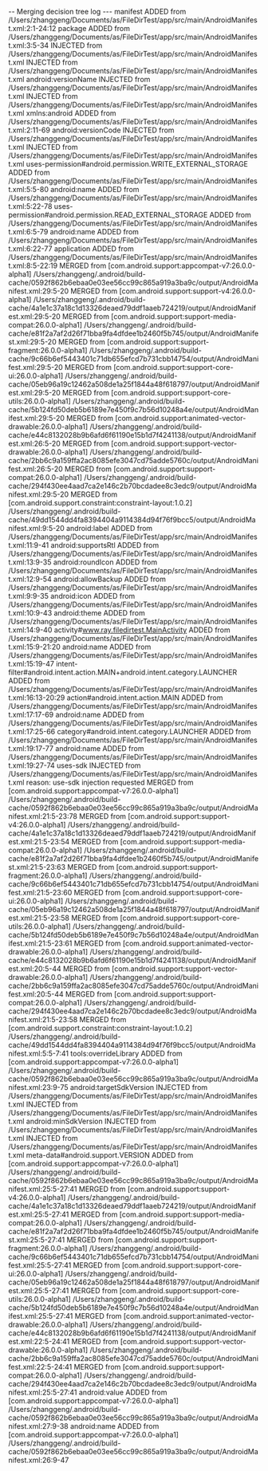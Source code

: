 -- Merging decision tree log ---
manifest
ADDED from /Users/zhanggeng/Documents/as/FileDirTest/app/src/main/AndroidManifest.xml:2:1-24:12
	package
		ADDED from /Users/zhanggeng/Documents/as/FileDirTest/app/src/main/AndroidManifest.xml:3:5-34
		INJECTED from /Users/zhanggeng/Documents/as/FileDirTest/app/src/main/AndroidManifest.xml
		INJECTED from /Users/zhanggeng/Documents/as/FileDirTest/app/src/main/AndroidManifest.xml
	android:versionName
		INJECTED from /Users/zhanggeng/Documents/as/FileDirTest/app/src/main/AndroidManifest.xml
		INJECTED from /Users/zhanggeng/Documents/as/FileDirTest/app/src/main/AndroidManifest.xml
	xmlns:android
		ADDED from /Users/zhanggeng/Documents/as/FileDirTest/app/src/main/AndroidManifest.xml:2:11-69
	android:versionCode
		INJECTED from /Users/zhanggeng/Documents/as/FileDirTest/app/src/main/AndroidManifest.xml
		INJECTED from /Users/zhanggeng/Documents/as/FileDirTest/app/src/main/AndroidManifest.xml
uses-permission#android.permission.WRITE_EXTERNAL_STORAGE
ADDED from /Users/zhanggeng/Documents/as/FileDirTest/app/src/main/AndroidManifest.xml:5:5-80
	android:name
		ADDED from /Users/zhanggeng/Documents/as/FileDirTest/app/src/main/AndroidManifest.xml:5:22-78
uses-permission#android.permission.READ_EXTERNAL_STORAGE
ADDED from /Users/zhanggeng/Documents/as/FileDirTest/app/src/main/AndroidManifest.xml:6:5-79
	android:name
		ADDED from /Users/zhanggeng/Documents/as/FileDirTest/app/src/main/AndroidManifest.xml:6:22-77
application
ADDED from /Users/zhanggeng/Documents/as/FileDirTest/app/src/main/AndroidManifest.xml:8:5-22:19
MERGED from [com.android.support:appcompat-v7:26.0.0-alpha1] /Users/zhanggeng/.android/build-cache/0592f862b6ebaa0e03ee56cc99c865a919a3ba9c/output/AndroidManifest.xml:29:5-20
MERGED from [com.android.support:support-v4:26.0.0-alpha1] /Users/zhanggeng/.android/build-cache/4a1e1c37a18c1d13326deaed79ddf1aaeb724219/output/AndroidManifest.xml:29:5-20
MERGED from [com.android.support:support-media-compat:26.0.0-alpha1] /Users/zhanggeng/.android/build-cache/e81f2a7af2d26f71bba9fa4dfdee1b2460f5b745/output/AndroidManifest.xml:29:5-20
MERGED from [com.android.support:support-fragment:26.0.0-alpha1] /Users/zhanggeng/.android/build-cache/9c66b6ef5443401c71db655efcd7b731cbb14754/output/AndroidManifest.xml:29:5-20
MERGED from [com.android.support:support-core-ui:26.0.0-alpha1] /Users/zhanggeng/.android/build-cache/05eb96a19c12462a508de1a25f1844a48f618797/output/AndroidManifest.xml:29:5-20
MERGED from [com.android.support:support-core-utils:26.0.0-alpha1] /Users/zhanggeng/.android/build-cache/5b124fd50deb5b6189e7e450f9c7b56d10248a4e/output/AndroidManifest.xml:29:5-20
MERGED from [com.android.support:animated-vector-drawable:26.0.0-alpha1] /Users/zhanggeng/.android/build-cache/e44c8132028b9b6afd6f61190e15b1d7f4241138/output/AndroidManifest.xml:26:5-20
MERGED from [com.android.support:support-vector-drawable:26.0.0-alpha1] /Users/zhanggeng/.android/build-cache/2bb6c9a159ffa2ac8085efe3047cd75adde5760c/output/AndroidManifest.xml:26:5-20
MERGED from [com.android.support:support-compat:26.0.0-alpha1] /Users/zhanggeng/.android/build-cache/294f430ee4aad7ca2e146c2b70bcdadee8c3edc9/output/AndroidManifest.xml:29:5-20
MERGED from [com.android.support.constraint:constraint-layout:1.0.2] /Users/zhanggeng/.android/build-cache/49dd1544dd4fa8394404a9114384d94f76f9bcc5/output/AndroidManifest.xml:9:5-20
	android:label
		ADDED from /Users/zhanggeng/Documents/as/FileDirTest/app/src/main/AndroidManifest.xml:11:9-41
	android:supportsRtl
		ADDED from /Users/zhanggeng/Documents/as/FileDirTest/app/src/main/AndroidManifest.xml:13:9-35
	android:roundIcon
		ADDED from /Users/zhanggeng/Documents/as/FileDirTest/app/src/main/AndroidManifest.xml:12:9-54
	android:allowBackup
		ADDED from /Users/zhanggeng/Documents/as/FileDirTest/app/src/main/AndroidManifest.xml:9:9-35
	android:icon
		ADDED from /Users/zhanggeng/Documents/as/FileDirTest/app/src/main/AndroidManifest.xml:10:9-43
	android:theme
		ADDED from /Users/zhanggeng/Documents/as/FileDirTest/app/src/main/AndroidManifest.xml:14:9-40
activity#www.ray.filedirtest.MainActivity
ADDED from /Users/zhanggeng/Documents/as/FileDirTest/app/src/main/AndroidManifest.xml:15:9-21:20
	android:name
		ADDED from /Users/zhanggeng/Documents/as/FileDirTest/app/src/main/AndroidManifest.xml:15:19-47
intent-filter#android.intent.action.MAIN+android.intent.category.LAUNCHER
ADDED from /Users/zhanggeng/Documents/as/FileDirTest/app/src/main/AndroidManifest.xml:16:13-20:29
action#android.intent.action.MAIN
ADDED from /Users/zhanggeng/Documents/as/FileDirTest/app/src/main/AndroidManifest.xml:17:17-69
	android:name
		ADDED from /Users/zhanggeng/Documents/as/FileDirTest/app/src/main/AndroidManifest.xml:17:25-66
category#android.intent.category.LAUNCHER
ADDED from /Users/zhanggeng/Documents/as/FileDirTest/app/src/main/AndroidManifest.xml:19:17-77
	android:name
		ADDED from /Users/zhanggeng/Documents/as/FileDirTest/app/src/main/AndroidManifest.xml:19:27-74
uses-sdk
INJECTED from /Users/zhanggeng/Documents/as/FileDirTest/app/src/main/AndroidManifest.xml reason: use-sdk injection requested
MERGED from [com.android.support:appcompat-v7:26.0.0-alpha1] /Users/zhanggeng/.android/build-cache/0592f862b6ebaa0e03ee56cc99c865a919a3ba9c/output/AndroidManifest.xml:21:5-23:78
MERGED from [com.android.support:support-v4:26.0.0-alpha1] /Users/zhanggeng/.android/build-cache/4a1e1c37a18c1d13326deaed79ddf1aaeb724219/output/AndroidManifest.xml:21:5-23:54
MERGED from [com.android.support:support-media-compat:26.0.0-alpha1] /Users/zhanggeng/.android/build-cache/e81f2a7af2d26f71bba9fa4dfdee1b2460f5b745/output/AndroidManifest.xml:21:5-23:63
MERGED from [com.android.support:support-fragment:26.0.0-alpha1] /Users/zhanggeng/.android/build-cache/9c66b6ef5443401c71db655efcd7b731cbb14754/output/AndroidManifest.xml:21:5-23:60
MERGED from [com.android.support:support-core-ui:26.0.0-alpha1] /Users/zhanggeng/.android/build-cache/05eb96a19c12462a508de1a25f1844a48f618797/output/AndroidManifest.xml:21:5-23:58
MERGED from [com.android.support:support-core-utils:26.0.0-alpha1] /Users/zhanggeng/.android/build-cache/5b124fd50deb5b6189e7e450f9c7b56d10248a4e/output/AndroidManifest.xml:21:5-23:61
MERGED from [com.android.support:animated-vector-drawable:26.0.0-alpha1] /Users/zhanggeng/.android/build-cache/e44c8132028b9b6afd6f61190e15b1d7f4241138/output/AndroidManifest.xml:20:5-44
MERGED from [com.android.support:support-vector-drawable:26.0.0-alpha1] /Users/zhanggeng/.android/build-cache/2bb6c9a159ffa2ac8085efe3047cd75adde5760c/output/AndroidManifest.xml:20:5-44
MERGED from [com.android.support:support-compat:26.0.0-alpha1] /Users/zhanggeng/.android/build-cache/294f430ee4aad7ca2e146c2b70bcdadee8c3edc9/output/AndroidManifest.xml:21:5-23:58
MERGED from [com.android.support.constraint:constraint-layout:1.0.2] /Users/zhanggeng/.android/build-cache/49dd1544dd4fa8394404a9114384d94f76f9bcc5/output/AndroidManifest.xml:5:5-7:41
	tools:overrideLibrary
		ADDED from [com.android.support:appcompat-v7:26.0.0-alpha1] /Users/zhanggeng/.android/build-cache/0592f862b6ebaa0e03ee56cc99c865a919a3ba9c/output/AndroidManifest.xml:23:9-75
	android:targetSdkVersion
		INJECTED from /Users/zhanggeng/Documents/as/FileDirTest/app/src/main/AndroidManifest.xml
		INJECTED from /Users/zhanggeng/Documents/as/FileDirTest/app/src/main/AndroidManifest.xml
	android:minSdkVersion
		INJECTED from /Users/zhanggeng/Documents/as/FileDirTest/app/src/main/AndroidManifest.xml
		INJECTED from /Users/zhanggeng/Documents/as/FileDirTest/app/src/main/AndroidManifest.xml
meta-data#android.support.VERSION
ADDED from [com.android.support:appcompat-v7:26.0.0-alpha1] /Users/zhanggeng/.android/build-cache/0592f862b6ebaa0e03ee56cc99c865a919a3ba9c/output/AndroidManifest.xml:25:5-27:41
MERGED from [com.android.support:support-v4:26.0.0-alpha1] /Users/zhanggeng/.android/build-cache/4a1e1c37a18c1d13326deaed79ddf1aaeb724219/output/AndroidManifest.xml:25:5-27:41
MERGED from [com.android.support:support-media-compat:26.0.0-alpha1] /Users/zhanggeng/.android/build-cache/e81f2a7af2d26f71bba9fa4dfdee1b2460f5b745/output/AndroidManifest.xml:25:5-27:41
MERGED from [com.android.support:support-fragment:26.0.0-alpha1] /Users/zhanggeng/.android/build-cache/9c66b6ef5443401c71db655efcd7b731cbb14754/output/AndroidManifest.xml:25:5-27:41
MERGED from [com.android.support:support-core-ui:26.0.0-alpha1] /Users/zhanggeng/.android/build-cache/05eb96a19c12462a508de1a25f1844a48f618797/output/AndroidManifest.xml:25:5-27:41
MERGED from [com.android.support:support-core-utils:26.0.0-alpha1] /Users/zhanggeng/.android/build-cache/5b124fd50deb5b6189e7e450f9c7b56d10248a4e/output/AndroidManifest.xml:25:5-27:41
MERGED from [com.android.support:animated-vector-drawable:26.0.0-alpha1] /Users/zhanggeng/.android/build-cache/e44c8132028b9b6afd6f61190e15b1d7f4241138/output/AndroidManifest.xml:22:5-24:41
MERGED from [com.android.support:support-vector-drawable:26.0.0-alpha1] /Users/zhanggeng/.android/build-cache/2bb6c9a159ffa2ac8085efe3047cd75adde5760c/output/AndroidManifest.xml:22:5-24:41
MERGED from [com.android.support:support-compat:26.0.0-alpha1] /Users/zhanggeng/.android/build-cache/294f430ee4aad7ca2e146c2b70bcdadee8c3edc9/output/AndroidManifest.xml:25:5-27:41
	android:value
		ADDED from [com.android.support:appcompat-v7:26.0.0-alpha1] /Users/zhanggeng/.android/build-cache/0592f862b6ebaa0e03ee56cc99c865a919a3ba9c/output/AndroidManifest.xml:27:9-38
	android:name
		ADDED from [com.android.support:appcompat-v7:26.0.0-alpha1] /Users/zhanggeng/.android/build-cache/0592f862b6ebaa0e03ee56cc99c865a919a3ba9c/output/AndroidManifest.xml:26:9-47
